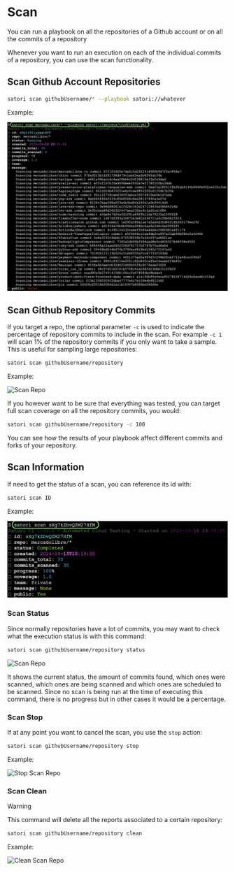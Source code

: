 # Scan

You can run a playbook on all the repositories of a Github account or on all the commits of a repository

Whenever you want to run an execution on each of the individual commits of a repository, you can use the scan functionality.

## Scan Github Account Repositories

```sh
satori scan githubUsername/* --playbook satori://whatever
```

Example:

![Scan Account](img/scan_account.png)

## Scan Github Repository Commits

If you target a repo, the optional parameter `-c` is used to indicate the percentage of repository commits to include in the scan. For example `-c 1` will scan 1% of the repository commits if you only want to take a sample. This is useful for sampling large repositories:

```sh
satori scan githubUsername/repository
```

Example:

![Scan Repo](img/scan_1.png)

If you however want to be sure that everything was tested, you can target full scan coverage on all the repository commits, you would:

```sh
satori scan githubUsername/repository -c 100
```

You can see how the results of your playbook affect different commits and forks of your repository.

## Scan Information

If need to get the status of a scan, you can reference its id with:

```sh
satori scan ID
```

Example:

![Scan Account](img/scan_info.png)

### Scan Status

Since normally repositories have a lot of commits, you may want to check what the execution status is with this command:

```sh
satori scan githubUsername/repository status
```

![Scan Repo](img/scan_2.png)

It shows the current status, the amount of commits found, which ones were scanned, which ones are being scanned and which ones are scheduled to be scanned. Since no scan is being run at the time of executing this command, there is no progress but in other cases it would be a percentage.

### Scan Stop

If at any point you want to cancel the scan, you use the `stop` action:

```sh
satori scan githubUsername/repository stop
```

Example:

![Stop Scan Repo](img/scan_3.png)

### Scan Clean

> [!WARNING]
> This command will delete all the reports associated to a certain repository:

```sh
satori scan githubUsername/repository clean
```

Example:

![Clean Scan Repo](img/scan_4.png)
